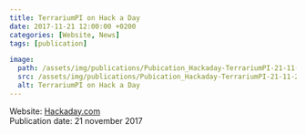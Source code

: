 ```yaml
---
title: TerrariumPI on Hack a Day
date: 2017-11-21 12:00:00 +0200
categories: [Website, News]
tags: [publication]

image:
  path: /assets/img/publications/Pubication_Hackaday-TerrariumPI-21-11-2017.webp
  src: /assets/img/publications/Pubication_Hackaday-TerrariumPI-21-11-2017.webp
  alt: TerrariumPI on Hack a Day
---
```

Website: [Hackaday.com](https://hackaday.com/2017/11/21/python-keeps-a-gecko-happy/)\
Publication date: 21 november 2017
